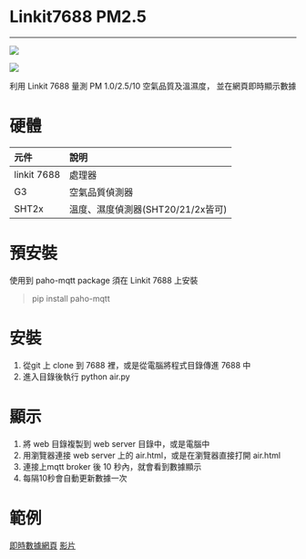 # Linkit7688 PM2.5

----

![](https://photos.google.com/share/AF1QipOdNxFdgJxoIQfrlDCm36iawRvFZQl2u-WpoVXe0YuBvoyH2v3VSfMspybUm-ww3g/photo/AF1QipPzVmsW-COx_3f0POcq2Sp3tcjkdMRbC0YxD0sM?key=TVd5eGxnc01DSE5LWENNSmtnbUNzTXd6ck9tZkFR)

![](https://photos.google.com/share/AF1QipOdNxFdgJxoIQfrlDCm36iawRvFZQl2u-WpoVXe0YuBvoyH2v3VSfMspybUm-ww3g/photo/AF1QipME8E03x6xfOMuza3crk1nXeOMhDeUGHpMoqysN?key=TVd5eGxnc01DSE5LWENNSmtnbUNzTXd6ck9tZkFR)




利用 Linkit 7688 量測 PM 1.0/2.5/10 空氣品質及溫濕度， 並在網頁即時顯示數據



# 硬體

|元件|說明|
|:---|:---|
|linkit 7688|處理器
|G3| 空氣品質偵測器|
|SHT2x|溫度、濕度偵測器(SHT20/21/2x皆可)|

# 預安裝

使用到 paho-mqtt package
須在 Linkit 7688 上安裝

> pip install paho-mqtt


# 安裝

1. 從git 上 clone 到 7688 裡，或是從電腦將程式目錄傳進 7688 中
2. 進入目錄後執行 python air.py

# 顯示

1. 將 web 目錄複製到 web server 目錄中，或是電腦中  
2. 用瀏覽器連接 web server 上的 air.html，或是在瀏覽器直接打開 air.html
3. 連接上mqtt broker 後 10 秒內，就會看到數據顯示
4. 每隔10秒會自動更新數據一次

# 範例

[即時數據網頁](iot.sparkfuture.io/static/air.html)
[影片](https://www.youtube.com/watch?v=wfXE5XBoCEo)  

